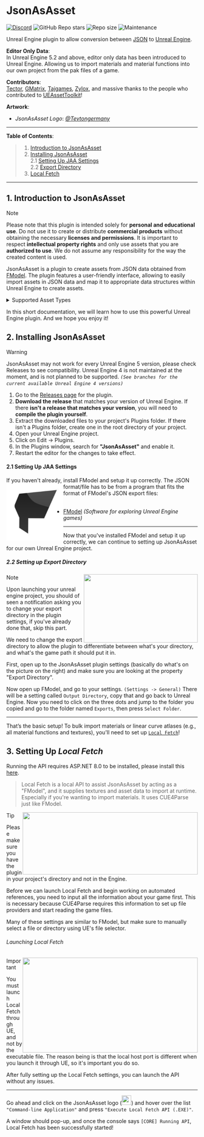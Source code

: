 # JsonAsAsset

[![Discord](https://img.shields.io/badge/Join%20Discord-Collector?color=7289DA&label=JsonAsAsset&logo=discord&logoColor=7289DA&style=for-the-badge)](https://discord.gg/h9s6qpBnUT)
![GitHub Repo stars](https://img.shields.io/github/stars/JsonAsAsset/JsonAsAsset?style=for-the-badge&logo=&color=lightblue)
![Repo size](https://img.shields.io/github/repo-size/JsonAsAsset/JsonAsAsset?label=total%20size&style=for-the-badge&logo=&color=lightblue&logoColor=lightblue)
![Maintenance](https://img.shields.io/maintenance/yes/2025?style=for-the-badge&logo=&color=lightblue)

Unreal Engine plugin to allow conversion between [JSON](https://www.json.org/json-en.html) to [Unreal Engine](https://www.unrealengine.com/en-US).

**Editor Only Data**:
<br> In Unreal Engine 5.2 and above, editor only data has been introduced to Unreal Engine. Allowing us to import materials and material functions into our own project from the pak files of a game.

**Contributors**:
<br> [Tector](https://github.com/Tectors), [GMatrix](https://github.com/GMatrixGames), [Tajgames](https://github.com/), [Zylox](https://github.com/0xZylox), and massive thanks to the people who contributed to [UEAssetToolkit](https://github.com/Buckminsterfullerene02/UEAssetToolkit-Fixes)!

**Artwork**:
- *JsonAsAsset Logo*: *[@Tevtongermany](https://github.com/Tevtongermany)*

-----------------

**Table of Contents**:
<br> 

> 1. [Introduction to JsonAsAsset](#intro)
> 1. [Installing JsonAsAsset](#install)  
>    2.1 [Setting Up JAA Settings](#setup-jaa)  
>    2.2 [Export Directory](#export-directory)  
> 3. [Local Fetch](#setup-local-fetch)

-----------------

<a name="intro"></a>
## 1. Introduction to JsonAsAsset
> [!NOTE]
> Please note that this plugin is intended solely for **personal and educational use**. Do not use it to create or distribute **commercial products** without obtaining the necessary **licenses and permissions**. It is important to respect **intellectual property rights** and only use assets that you are **authorized to use**. We do not assume any responsibility for the way the created content is used.

JsonAsAsset is a plugin to create assets from JSON data obtained from [FModel](https://fmodel.app). The plugin features a user-friendly interface, allowing to easily import assets in JSON data and map it to appropriate data structures within Unreal Engine to create assets.

<details>
  <summary>Supported Asset Types</summary>

###### Materials
 - Material
 - MaterialFunction
 - MaterialParameterCollection
 - PhysicalMaterial
 - SubsurfaceProfile
     
###### Curve Asset Types
 - CurveFloat
 - CurveTable
 - CurveVector
 - CurveLinearColor
 - CurveLinearColorAtlas

###### Skeleton/Animation Asset Types
 - SkeletalMeshLODSettings
 - Animation (curves, sync markers)

###### Sound Asset Types
 - SoundAttenuation
 - SoundConcurrency
 - ReverbEffect

###### Data Asset Types
- DataAsset
- DataTable

</details>

In this short documentation, we will learn how to use this powerful Unreal Engine plugin. And we hope you enjoy it!

<a name="install"></a>
## 2. Installing JsonAsAsset
> [!WARNING]
> JsonAsAsset may not work for every Unreal Engine 5 version, please check Releases to see compatibility. Unreal Engine 4 is not maintained at the moment, and is not planned to be supported.
> *`(See branches for the current available Unreal Engine 4 versions)`*

1. Go to the [Releases page](/../../releases) for the plugin.
2. **Download the release** that matches your version of Unreal Engine. If there **isn't a release that matches your version**, you will need to **compile the plugin yourself**.
3. Extract the downloaded files to your project's Plugins folder. If there isn't a Plugins folder, create one in the root directory of your project.
4. Open your Unreal Engine project.
5. Click on Edit -> Plugins.
6. In the Plugins window, search for **"JsonAsAsset"** and enable it.
7. Restart the editor for the changes to take effect.

<a name="setup-jaa"></a>
#### 2.1 Setting Up JAA Settings
If you haven't already, install FModel and setup it up correctly.
<img align="left" width="150" height="150" src="./JsonAsAsset/Resources/FModelLogo.png?raw=true">
The JSON format/file has to be from a program that fits the format of FModel's JSON export files:
<br><br>

- [FModel](https://fmodel.app) *(Software for exploring Unreal Engine games)*

-------------------

Now that you've installed FModel and setup it up correctly, we can continue to setting up JsonAsAsset for our own Unreal Engine project.

<a name="export-directory"></a>
##### 2.2 Setting up Export Directory
<img align="right" width="300" height="180" src=https://github.com/JsonAsAsset/JsonAsAsset/assets/73559984/aad4e86a-6f0b-4e66-aef1-13d30d8215de)>

> [!NOTE]
> Upon launching your unreal engine project, you should of seen a notification asking you to change your export directory in the plugin settings, if you've already done that, skip this part.

We need to change the export directory to allow the plugin to differentiate between what's your directory, and what's the game path it should put it in.

First, open up to the JsonAsAsset plugin settings (basically do what's on the picture on the right) and make sure you are looking at the property "Export Directory".

Now open up FModel, and go to your settings. `(Settings -> General)` There will be a setting called `Output Directory`, copy that and go back to Unreal Engine. Now you need to click on the three dots and jump to the folder you copied and go to the folder named `Exports`, then press `Select Folder`.

-------------------

That’s the basic setup! To bulk import materials or linear curve atlases (e.g., all material functions and textures), you'll need to set up [`Local Fetch`](setup-local-fetch)!

<a name="setup-local-fetch"></a>
## 3. Setting Up *Local Fetch*

Running the API requires ASP.NET 8.0 to be installed, please install this [here](https://dotnet.microsoft.com/en-us/download/dotnet/thank-you/runtime-aspnetcore-8.0.1-windows-x64-installer).

> Local Fetch is a local API to assist JsonAsAsset by acting as a "FModel", and it supplies textures and asset data to import at runtime. Especially if you're wanting to import materials. It uses CUE4Parse just like FModel.
<img align="right" width="461.5" height="164" src=https://github.com/JsonAsAsset/JsonAsAsset/assets/73559984/cddf0ea7-2499-4b39-a7af-e6f27ec5148e>

> [!TIP]
> Please make sure you have the plugin in your project's directory and not in the Engine.

Before we can launch Local Fetch and begin working on automated references, you need to input all the information about your game first. This is necessary because CUE4Parse requires this information to set up file providers and start reading the game files.

Many of these settings are similar to FModel, but make sure to manually select a file or directory using UE's file selector.

###### Launching Local Fetch
<img align="right" width="461.5" height="250" src=https://github.com/JsonAsAsset/JsonAsAsset/assets/73559984/4688482d-0854-4a62-83cf-fc055d657284>

> [!IMPORTANT]
> You must launch Local Fetch through UE, and not by the executable file. The reason being is that the local host port is different when you launch it through UE, so it's important you do so.

After fully setting up the Local Fetch settings, you can launch the API without any issues.

-------------------

Go ahead and click on the JsonAsAsset logo (<img width="25" height="25" src=https://github.com/JsonAsAsset/JsonAsAsset/assets/73559984/b90ab71f-d9ac-4349-96eb-620aadf7812f>) and hover over the list `"Command-line Application"` and press `"Execute Local Fetch API (.EXE)"`.

A window should pop-up, and once the console says `[CORE] Running API`, Local Fetch has been successfully started!
